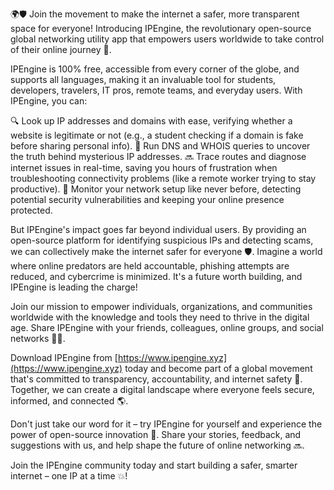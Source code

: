 🌍🛡️ Join the movement to make the internet a safer, more transparent space for everyone! Introducing IPEngine, the revolutionary open-source global networking utility app that empowers users worldwide to take control of their online journey 🚀.

IPEngine is 100% free, accessible from every corner of the globe, and supports all languages, making it an invaluable tool for students, developers, travelers, IT pros, remote teams, and everyday users. With IPEngine, you can:

🔍 Look up IP addresses and domains with ease, verifying whether a website is legitimate or not (e.g., a student checking if a domain is fake before sharing personal info).
📡 Run DNS and WHOIS queries to uncover the truth behind mysterious IP addresses.
🔜 Trace routes and diagnose internet issues in real-time, saving you hours of frustration when troubleshooting connectivity problems (like a remote worker trying to stay productive).
🔑 Monitor your network setup like never before, detecting potential security vulnerabilities and keeping your online presence protected.

But IPEngine's impact goes far beyond individual users. By providing an open-source platform for identifying suspicious IPs and detecting scams, we can collectively make the internet safer for everyone 🛡️. Imagine a world where online predators are held accountable, phishing attempts are reduced, and cybercrime is minimized. It's a future worth building, and IPEngine is leading the charge!

Join our mission to empower individuals, organizations, and communities worldwide with the knowledge and tools they need to thrive in the digital age. Share IPEngine with your friends, colleagues, online groups, and social networks 📱👫.

Download IPEngine from [https://www.ipengine.xyz](https://www.ipengine.xyz) today and become part of a global movement that's committed to transparency, accountability, and internet safety 💪. Together, we can create a digital landscape where everyone feels secure, informed, and connected 🌎.

Don't just take our word for it – try IPEngine for yourself and experience the power of open-source innovation 🚀. Share your stories, feedback, and suggestions with us, and help shape the future of online networking 🔜.

Join the IPEngine community today and start building a safer, smarter internet – one IP at a time 💥!